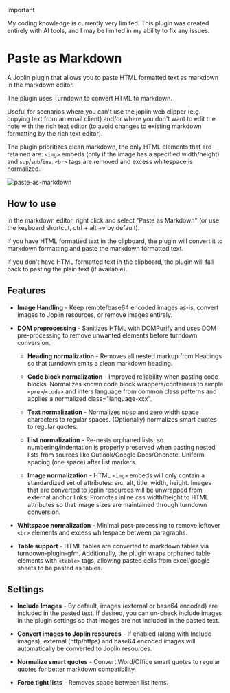 > [!important]
> My coding knowledge is currently very limited. This plugin was created entirely with AI tools, and I may be limited in my ability to fix any issues.

# Paste as Markdown

A Joplin plugin that allows you to paste HTML formatted text as markdown in the markdown editor.

The plugin uses Turndown to convert HTML to markdown.

Useful for scenarios where you can't use the joplin web clipper (e.g. copying text from an email client) and/or where you don't want to edit the note with the rich text editor (to avoid changes to existing markdown formatting by the rich text editor).

The plugin prioritizes clean markdown, the only HTML elements that are retained are: `<img>` embeds (only if the image has a specified width/height) and `sup`/`sub`/`ins`. `<br>` tags are removed and excess whitespace is normalized.

![paste-as-markdown](https://github.com/user-attachments/assets/78d2b555-f848-42c0-a30e-e4267a4b1957)

## How to use

In the markdown editor, right click and select "Paste as Markdown" (or use the keyboard shortcut, ctrl + alt +v by default).

If you have HTML formatted text in the clipboard, the plugin will convert it to markdown formatting and paste the markdown formatted text.

If you don't have HTML formatted text in the clipboard, the plugin will fall back to pasting the plain text (if available).

## Features

- **Image Handling** - Keep remote/base64 encoded images as-is, convert images to Joplin resources, or remove images entirely.

- **DOM preprocessing** - Sanitizes HTML with DOMPurify and uses DOM pre-processing to remove unwanted elements before turndown conversion.
    - **Heading normalization** - Removes all nested markup from Headings so that turndown emits a clean markdown heading.

    - **Code block normalization** - Improved reliability when pasting code blocks. Normalizes known code block wrappers/containers to simple `<pre>`/`<code>` and infers language from common class patterns and applies a normalized class="language-xxx".

    - **Text normalization** - Normalizes nbsp and zero width space characters to regular spaces. (Optionally) normalizes smart quotes to regular quotes.

    - **List normalization** - Re-nests orphaned lists, so numbering/indentation is properly preserved when pasting nested lists from sources like Outlook/Google Docs/Onenote. Uniform spacing (one space) after list markers.

    - **Image normalization** - HTML `<img>` embeds will only contain a standardized set of attributes: src, alt, title, width, height. Images that are converted to joplin resources will be unwrapped from external anchor links. Promotes inline css width/height to HTML attributes so that image sizes are maintained through turndown conversion.

- **Whitspace normalization** - Minimal post-processing to remove leftover `<br>` elements and excess whitespace between paragraphs.

- **Table support** - HTML tables are converted to markdown tables via turndown-plugin-gfm. Additionally, the plugin wraps orphaned table elements with `<table>` tags, allowing pasted cells from excel/google sheets to be pasted as tables.

## Settings

- **Include Images** - By default, images (external or base64 encoded) are included in the pasted text. If desired, you can un-check include images in the plugin settings so that images are not included in the pasted text.

- **Convert images to Joplin resources** - If enabled (along with Include images), external (http/https) and base64 encoded images will automatically be converted to Joplin resources.

- **Normalize smart quotes** - Convert Word/Office smart quotes to regular quotes for better markdown compatibility.

- **Force tight lists** - Removes space between list items.
